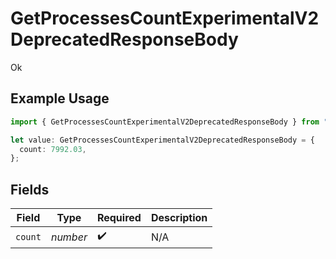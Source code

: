 # GetProcessesCountExperimentalV2DeprecatedResponseBody

Ok

## Example Usage

```typescript
import { GetProcessesCountExperimentalV2DeprecatedResponseBody } from "@hathora/cloud-sdk-typescript/models/operations";

let value: GetProcessesCountExperimentalV2DeprecatedResponseBody = {
  count: 7992.03,
};
```

## Fields

| Field              | Type               | Required           | Description        |
| ------------------ | ------------------ | ------------------ | ------------------ |
| `count`            | *number*           | :heavy_check_mark: | N/A                |